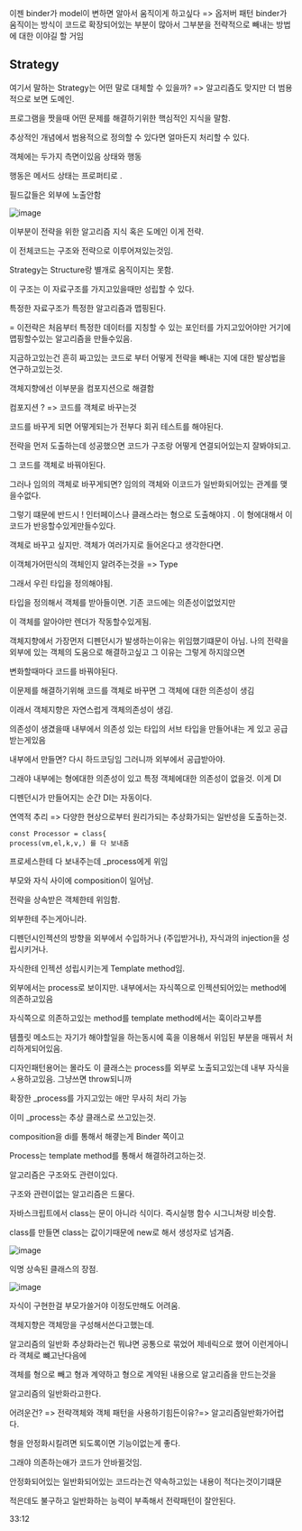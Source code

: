이젠 binder가 model이 변하면 알아서 움직이게 하고싶다 => 옵저버 패턴
binder가 움직이는 방식이 코드로 확장되어있는 부분이 많아서 그부분을 전략적으로 빼내는 방법에 대한 이야길 할 거임


## Strategy

여기서 말하는 Strategy는 어떤 말로 대체할 수 있을까? => 알고리즘도 맞지만 더 범용적으로 보면 도메인. 

프로그램을 짯을때 어떤 문제를 해결하기위한 핵심적인 지식을 말함.

추상적인 개념에서 범용적으로 정의할 수 있다면 얼마든지 처리할 수 있다. 


객체에는 두가지 측면이있음 상태와 행동

행동은 메서드 상태는 프로퍼티로 .

필드값들은 외부에 노출안함 


 ![image](https://github.com/MAGHC/TIL-2024-/assets/89845540/5b7caf40-7dac-4c87-9fd6-6e510d4867d7)

이부분이 전략을 위한 알고리즘 지식 혹은 도메인 이게 전략.

이 전체코드는 구조와 전략으로 이루어져있는것임.

Strategy는 Structure랑 별개로 움직이지는 못함.

이 구조는 이 자료구조를 가지고있을때만 성립할 수 있다. 

특정한 자료구조가 특정한 알고리즘과 맵핑된다.

 = 이전략은 처음부터 특정한 데이터를 지칭할 수 있는 포인터를 가지고있어야만 거기에 맵핑할수있는 알고리즘을 만들수있음.

 지금하고있는건 흔히 짜고있는 코드로 부터 어떻게 전략을 빼내는 지에 대한 발상법을 연구하고있는것. 

 객체지향에선 이부분을 컴포지션으로 해결함

 컴포지션 ? => 코드를 객체로 바꾸는것

 코드를 바꾸게 되면 어떻게되는가 전부다 회귀 테스트를 해야된다. 

전략을 먼저 도출하는데 성공했으면 코드가 구조랑 어떻게 연결되어있는지 잘봐야되고.

그 코드를 객체로 바꿔야된다.

그러나 임의의 객체로 바꾸게되면? 임의의 객체와 이코드가 일반화되어있는 관계를 맺을수없다.

그렇기 떄문에 반드시 ! 인터페이스나 클래스라는 형으로 도출해야지 . 이 형에대해서 이 코드가 반응할수있게만들수있다.

객체로 바꾸고 싶지만. 객체가 여러가지로 들어온다고 생각한다면.

이객체가어떤식의 객체인지 알려주는것을 => Type 

그래서 우린 타입을 정의해야됨.


타입을 정의해서 객체를 받아들이면. 기존 코드에는 의존성이없었지만 

이 객체를 알아야만 렌더가 작동할수있게됨. 


객체지향에서 가장먼저 디펜던시가 발생하는이유는 위임했기떄문이 아님. 나의 전략을 외부에 있는 객체의 도움으로 해결하고싶고 그 이유는 그렇게 하지않으면

변화할때마다 코드를 바꿔야된다. 

이문제를 해결하기위해 코드를 객체로 바꾸면 그 객체에 대한 의존성이 생김

이래서 객체지향은 자연스럽게 객체의존성이 생김.

의존성이 생겼을때 내부에서 의존성 있는 타입의 서브 타입을 만들어내는 게 있고 공급받는게있음

내부에서 만들면? 다시 하드코딩임 그러니까 외부에서 공급받아야.

그래야 내부에는 형에대한 의존성이 있고 특정 객체에대한 의존성이 없을것. 이게 DI 

디펜던시가 만들어지는 순간 DI는 자동이다.

연역적 추리 => 다양한 현상으로부터 원리가되는 추상화가되는 일반성을 도출하는것.


```
const Processor = class{
process(vm,el,k,v,) 를 다 보내줌

```

프로세스한테 다 보내주는데 _process에게 위임 

부모와 자식 사이에 composition이 일어남.

전략을 상속받은 객체한테 위임함.

외부한테 주는게아니라.

디펜던시인젝션의 방향을 외부에서 수입하거나 (주입받거나), 자식과의 injection을 성립시키거나. 

자식한테 인젝션 성립시키는게 Template method임.

외부에서는 process로 보이지만. 
내부에서는 자식쪽으로 인젝션되어있는 method에 의존하고있음

자식쪽으로 의존하고있는 method를 template method에서는 훅이라고부름

템플릿 메소드는 자기가 해야할일을 하는동시에 훅을 이용해서 위임된 부분을 매꿔서 처리하게되어있음.

디자인패턴용어는 몰라도 이 클래스는 process를 외부로 노출되고있는데 내부 자식을 ㅅ용하고있음. 그냥쓰면 throw되니까 

확장한 _process를 가지고있는 애만 무사히 처리 가능 

이미 _process는 추상 클래스로 쓰고있는것.

composition을 di를 통해서 해곃는게 Binder 쪽이고 

Process는 template method를 통해서 해결하려고하는것.

알고리즘은 구조와도 관련이있다. 


구조와 관련이없는 알고리즘은 드물다.

자바스크립트에서 class는 문이 아니라 식이다.  즉시실행 함수 시그니쳐랑 비슷함.

class를 만들면 class는 값이기때문에 new로 해서 생성자로 넘겨줌. 

![image](https://github.com/MAGHC/TIL-2024-/assets/89845540/802b823b-cb0b-4fab-a382-e0c87ea31458)

익명 상속된 클래스의 장점.


![image](https://github.com/MAGHC/TIL-2024-/assets/89845540/988d6673-d0b1-4d5c-90a3-ac02b3cb3fef)


자식이 구현한걸 부모가쓸거야 이정도만해도 어려움.

객체지향은 객체망을 구성해서쓴다고했는데. 

알고리즘의 일반화 추상화라는건 뭐냐면 공통으로 묶었어 제네릭으로 했어 이런게아니라 객체로 뺴고난다음에 

객체를 형으로 빼고 형과 계약하고 형으로 계약된 내용으로 알고리즘을 만드는것을

알고리즘의 일반화라고한다.

어려운건? => 전략객체와 객체 패턴을 사용하기힘든이유?=> 알고리즘일반화가어렵다.

형을 안정화시킬려면 되도록이면 기능이없는게 좋다.

그래야 의존하는애가 코드가 안바뀔것임.

안정화되어있는 일반화되어있는 코드라는건 약속하고있는 내용이 적다는것이기떄문

적은데도 불구하고 일반화하는 능력이 부족해서 전략패턴이 잘안된다.


33:12 
 
